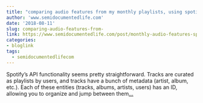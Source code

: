 ```yaml
---
title: "comparing audio features from my monthly playlists, using spotifyr"
author: 'www.semidocumentedlife.com'
date: '2018-08-11'
slug: comparing-audio-features-from-
link: https://www.semidocumentedlife.com/post/monthly-audio-features-spotifyr/
categories:
- bloglink
tags:
  - semidocumentedlifecom
---
```


Spotify’s API functionality seems pretty straightforward. Tracks are curated as playlists by users, and tracks have a bunch of metadata (artist, album, etc.). Each of these entities (tracks, albums, artists, users) has an ID, allowing you to organize and jump between them[... <i class="fas fa-external-link-alt"></i>](https://www.semidocumentedlife.com/post/monthly-audio-features-spotifyr/)

